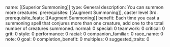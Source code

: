 name: [[Superior Summoning]]
type: General
description: You can summon more creatures.
prerequisites: [[Augment Summoning]], caster level 3rd.
prerequisite_feats: [[Augment Summoning]]
benefit: Each time you cast a summoning spell that conjures more than one creature, add one to the total number of creatures summoned.
normal: 0
special: 0
teamwork: 0
critical: 0
grit: 0
style: 0
performance: 0
racial: 0
companion_familiar: 0
race_name: 0
note: 0
goal: 0
completion_benefit: 0
multiples: 0
suggested_traits: 0
